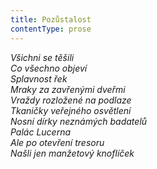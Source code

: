 ```yaml
---
title: Pozůstalost
contentType: prose
---
```


_Všichni se těšili  
Co všechno objeví  
Splavnost řek  
Mraky za zavřenými dveřmi  
Vraždy rozložené na podlaze  
Tkaničky veřejného osvětlení  
Nosní dírky neznámých badatelů  
Palác Lucerna  
Ale po otevření tresoru  
Našli jen manžetový knoflíček_
